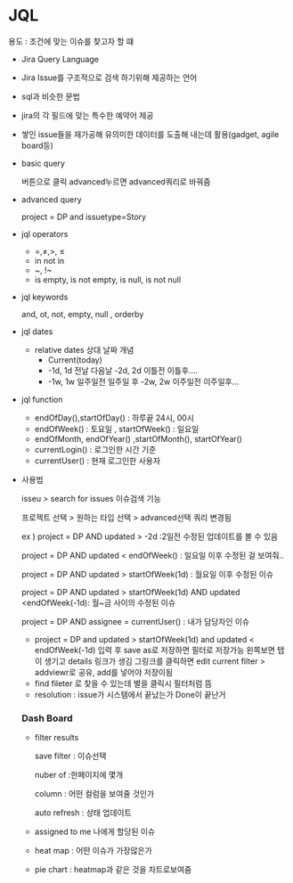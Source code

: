 # JQL

용도 :  조건에 맞는 이슈를 찾고자 할 떄

- Jira Query Language
- Jira Issue를 구조적으로 검색 하기위해 제공하는 언어
- sql과 비슷한 문법
- jira의 각 필드에 맞는 특수한 예약어 제공
- 쌓인 issue들을 재가공해 유의미한 데이터를 도출해 내는데 활용(gadget, agile board등)
- basic query
    
    버튼으로 클릭 advanced누르면 advanced쿼리로 바꿔줌
    
- advanced query
    
    project = DP and issuetype=Story
    
- jql operators
    - =,≠,>, ≤
    - in not in
    - ~, !~
    - is empty, is not empty, is null, is not null
- jql keywords
    
    and, ot, not, empty, null , orderby
    
- jql dates
    - relative dates 상대 날짜 개념
        - Current(today)
        - -1d, 1d 전날 다음날 -2d, 2d 이틀전 이틀후....
        - -1w, 1w 일주일전 일주일 후 -2w, 2w 이주일전 이주일후...
- jql function
    - endOfDay(),startOfDay() : 하루끝 24시, 00시
    - endOfWeek() : 토요일 , startOfWeek() : 일요일
    - endOfMonth, endOfYear() ,startOfMonth(), startOfYear()
    - currentLogin() : 로그인한 시간 기준
    - currentUser() : 현재 로그인한 사용자

- 사용법
    
    isseu  > search for issues 이슈검색 기능
    
    프로젝트 선택 > 원하는 타입 선택 > advanced선택  쿼리 변경됨
    
    ex ) project = DP AND updated > -2d :2일전 수정된 업데이트를 볼 수 있음 
    
    project = DP AND updated < endOfWeek() : 일요일 이후 수정된 걸 보여줘..
    
    project = DP AND updated > startOfWeek(1d) : 월요일 이후 수정된 이슈
    
    project = DP AND updated > startOfWeek(1d)  AND updated <endOfWeek(-1d): 월~금 사이의 수정된 이슈
    
    project = DP AND assignee = currentUser() : 내가 담당자인 이슈
    
    - project = DP and updated > startOfWeek(1d) and updated < endOfWeek(-1d) 입력 후 save as로 저장하면 필터로 저장가능 왼쪽보면 탭이 생기고 details 링크가 생김 그링크를 클릭하면 edit current filter >  addviewr로 공유, add를 넣어야 저장이됨
    - find fileter 로 찾을 수 있는데 별을 클릭시 필터처럼 뜸
    - resolution : issue가 시스템에서 끝났는가 Done이 끝난거
    
    ### Dash Board
    
    - filter results
        
        save filter : 이슈선택
        
        nuber of :한페이지에 몇개
        
        column : 어떤 컬럼을 보여줄 것인가
        
        auto refresh : 상태 업데이트
        
    - assigned to me 나에게 할당된 이슈
    - heat map : 어떤 이슈가 가장많은가
    - pie chart : heatmap과 같은 것을 차트로보여줌